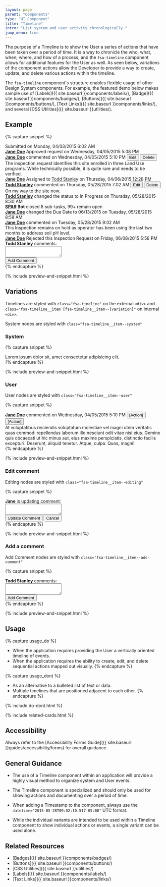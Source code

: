 ```yaml
---
layout: page
parent: "Components"
type: "UI Component"
title: "Timeline"
intro: "List system and user activity chronologically."
jump_menu: true
---
```


The purpose of a Timeline is to show the User a series of actions that have been taken over a period of time. It is a way to chronicle the who, what, when, where, and how of a process, and the `fsa-timeline` component allows for additional features for the User as well. As seen below, variations of the component actions allow the Developer to provide a way to create, update, and delete various actions within the timeline.

The `fsa-timeline` component's structure enables flexible usage of other Design System components. For example, the featured demo below makes sample use of [Labels]({{ site.baseurl }}components/labels/), [Badge]({{ site.baseurl }}components/badges/), [Buttons]({{ site.baseurl }}components/buttons/), [Text Links]({{ site.baseurl }}components/links/), and several [CSS Utilities]({{ site.baseurl }}utilities/).

## Example

{% capture snippet %}
<div class="fsa-timeline">
  <div class="fsa-timeline__item fsa-timeline__item--system">
    <div class="fsa-timeline__hd">
      <span class="fsa-label">Submitted</span> on
      <time datetime="2015-05-28T09:02:10.517-05:00">Monday, 04/03/2015 6:02 AM</time>
    </div>
  </div>
  <div class="fsa-timeline__item fsa-timeline__item--system">
    <div class="fsa-timeline__hd">
      <strong><a href="link.html">Jane Doe</a></strong> <span class="fsa-label">Approved</span> request on
      <time datetime="2015-05-28T09:02:10.517-05:00">Wednesday, 04/05/2015 5:08 PM</time>
    </div>
  </div>
  <div class="fsa-timeline__item fsa-timeline__item--user">
    <div class="fsa-timeline__hd">
      <strong><a href="link.html">Jane Doe</a></strong> commented on
      <time datetime="2015-05-28T09:02:10.517-05:00">Wednesday, 04/05/2015 5:10 PM</time>
      <span class="fsa-timeline__action"> <button class="fsa-btn fsa-btn--small fsa-btn--flat" type="button" onclick="alert('See **.fsa-timeline__item--editing** example.')">Edit</button> <button class="fsa-btn fsa-btn--small fsa-btn--flat" type="button" onclick="alert('Likely use a **Prompt** Notification variation.')">Delete</button> </span>
    </div>
    <div class="fsa-timeline__bd">
      The inspection request identifies this site enrolled in three Land Use programs. While technically possible, it is quite rare and needs to be verified.
    </div>
  </div>
  <div class="fsa-timeline__item fsa-timeline__item--system">
    <div class="fsa-timeline__hd">
      <strong><a href="link.html">Jane Doe</a></strong>
      <span class="fsa-label fsa-label--general">Assigned</span> to <a href="link.html">Todd Stanley</a> on
      <time datetime="2015-05-28T09:02:10.517-05:00">Thursday, 04/06/2015 12:28 PM</time>
    </div>
  </div>
  <div class="fsa-timeline__item fsa-timeline__item--user">
    <div class="fsa-timeline__hd">
      <strong><a href="link.html">Todd Stanley</a></strong> commented on
      <time datetime="2015-05-28T09:02:10.517-05:00">Thursday, 05/28/2015 7:02 AM</time>
      <span class="fsa-timeline__action"> <button class="fsa-btn fsa-btn--small fsa-btn--flat" type="button" onclick="alert('See **.fsa-timeline__item--editing** example.')">Edit</button> <button class="fsa-btn fsa-btn--small fsa-btn--flat" type="button" onclick="alert('Likely use a **Prompt** Notification variation.')">Delete</button> </span>
    </div>
    <div class="fsa-timeline__bd">
      On my way to the site now.
    </div>
  </div>
  <div class="fsa-timeline__item fsa-timeline__item--system">
    <div class="fsa-timeline__hd">
      <strong><a href="link.html">Todd Stanley</a></strong> changed the status to
      <span class="fsa-label fsa-label--warning">In Progress</span> on
      <time datetime="2015-05-28T09:02:10.517-05:00">Thursday, 05/28/2015 8:30 AM</time>
    </div>
  </div>
  <div class="fsa-timeline__item fsa-timeline__item--system">
    <div class="fsa-timeline__hd">
      <strong><abbr title="SPA Reference App">SPAR</abbr> Bot</strong> closed <span class="fsa-badge fsa-badge--neutral">8</span> sub-tasks, <span class="fsa-badge fsa-badge--neutral">99+</span> remain open
    </div>
  </div>
  <div class="fsa-timeline__item fsa-timeline__item--system">
    <div class="fsa-timeline__hd">
      <strong><a href="link.html">Jane Doe</a></strong> changed the Due Date to
      <time datetime="2015-05-28T09:02:10.517-05:00">06/13/2015</time> on
      <time datetime="2015-05-28T09:02:10.517-05:00">Tuesday, 05/28/2015 8:58 AM</time>
    </div>
  </div>
  <div class="fsa-timeline__item fsa-timeline__item--user">
    <div class="fsa-timeline__hd">
      <strong><a href="link.html">Jane Doe</a></strong> commented on
      <time datetime="2015-05-28T09:02:10.517-05:00">Tuesday, 05/28/2015 9:02 AM</time>
    </div>
    <div class="fsa-timeline__bd">
      This Inspection remains on hold as operator has been using the last two months to address soil pH level.
    </div>
  </div>
  <div class="fsa-timeline__item fsa-timeline__item--system">
    <div class="fsa-timeline__hd">
      <strong><a href="link.html">Jane Doe</a></strong> <span class="fsa-label fsa-label--alert">Rejected</span> this Inspection Request on
      <time datetime="2015-05-28T09:02:10.517-05:00">Friday, 06/08/2015 5:58 PM</time>
    </div>
  </div>
  <div class="fsa-timeline__item fsa-timeline__item--add-comment">
    <div class="fsa-timeline__hd">
      <label class="fsa-field__label" for="inspectionCommentField--104"><strong>Todd Stanley</strong> comments:</label>
    </div>
    <div class="fsa-timeline__bd">
      <div class="fsa-m-b--s">
        <textarea class="fsa-textarea fsa-textarea--block" id="inspectionCommentField--104" name="inspectionCommentField"></textarea>
      </div>
      <button class="fsa-btn fsa-btn--primary" type="submit">Add Comment</button>
    </div>
  </div>
</div>
{% endcapture %}

{% include preview-and-snippet.html %}

## Variations

Timelines are styled with `class="fsa-timeline"` on the external `<div>` and `class="fsa-timeline__item [fsa-timeline__item--[variation]"` on internal `<div>`.

System nodes are styled with `class="fsa-timeline__item--system"`

### System

{% capture snippet %}
<div class="fsa-timeline__item fsa-timeline__item--system">
  <div class="fsa-timeline__hd">
    Lorem ipsum dolor sit, amet consectetur adipisicing elit.
  </div>
</div>
{% endcapture %}

{% include preview-and-snippet.html %}

### User

User nodes are styled with `class="fsa-timeline__item--user"`

{% capture snippet %}
<div class="fsa-timeline__item fsa-timeline__item--user">
  <div class="fsa-timeline__hd">
    <strong><a href="link.html">Jane Doe</a></strong> commented on
    <time datetime="2015-05-28T09:02:10.517-05:00">Wednesday, 04/05/2015 5:10 PM</time>
    <span class="fsa-timeline__action"> <button class="fsa-btn fsa-btn--small fsa-btn--flat" type="button">[Action]</button> <button class="fsa-btn fsa-btn--small fsa-btn--flat" type="button">[Action]</button> </span>
  </div>
  <div class="fsa-timeline__bd">
    At voluptatibus reiciendis voluptatum molestiae vel magni utem veritatis quas commodi repellendus laborum illo nesciunt odit vitae nisi eius. Gemino quis obcaecati ut hic minus aut, eius maxime perspiciatis, distinctio facilis excepturi. Deserunt, aliquid tenetur. Atque, culpa. Quos, magni!
  </div>
</div>
{% endcapture %}

{% include preview-and-snippet.html %}

### Edit comment

Editing nodes are styled with `class="fsa-timeline__item--editing"`

{% capture snippet %}
<div class="fsa-timeline__item fsa-timeline__item--user fsa-timeline__item--editing">
  <div class="fsa-timeline__hd">
    <label class="fsa-field__label" for="inspectionCommentEditSample--56w6w440"><strong>Jane</strong> is updating comment:</label>
  </div>
  <div class="fsa-timeline__bd">
    <div class="fsa-m-b--s">
      <textarea class="fsa-textarea fsa-textarea--block" id="inspectionCommentEditSample--56w6w440" name="inspectionCommentEditSample--56w6w440"></textarea>
    </div>
    <button class="fsa-btn fsa-btn--primary fsa-btn--small" type="submit" onclick="alert('1. Repaint this fsa-timeline__item to original state with updated content.\n\n2. Growl Notification noting success.')">Update Comment</button>
    <button class="fsa-btn fsa-btn--small fsa-btn--flat" type="button" onclick="alert('Revert to last saved comment. No prompt necessary.')">Cancel</button>
  </div>
</div>
{% endcapture %}

{% include preview-and-snippet.html %}

### Add a comment

Add Comment nodes are styled with `class="fsa-timeline__item--add-comment"`

{% capture snippet %}
<div class="fsa-timeline__item fsa-timeline__item--add-comment">
  <div class="fsa-timeline__hd">
    <label class="fsa-field__label" for="inspectionCommentField--669"><strong>Todd Stanley</strong> comments:</label>
  </div>
  <div class="fsa-timeline__bd">
    <div class="fsa-m-b--s">
      <textarea class="fsa-textarea fsa-textarea--block" id="inspectionCommentField--669" name="inspectionCommentField"></textarea>
    </div>
    <button class="fsa-btn fsa-btn--primary" type="submit">Add Comment</button>
  </div>
</div>
{% endcapture %}

{% include preview-and-snippet.html %}

## Usage

{% capture usage_do %}
* When the application requires providing the User a vertically oriented timeline of events.
* When the application requires the ability to create, edit, and delete sequential actions mapped out visually.
{% endcapture %}

{% capture usage_dont %}
* As an alternative to a bulleted list of text or data.
* Multiple timelines that are positioned adjacent to each other.
{% endcapture %}

{% include do-dont.html %}

{% include related-cards.html %}

## Accessibility

Always refer to the [Accessibility Forms Guide]({{ site.baseurl }}guides/accessibility/forms) for overall guidance.


## General Guidance

* The use of a Timeline component within an application will provide a highly visual method to organize system and User events.

* The Timeline component is specialized and should only be used for showing actions and documenting over a period of time.

* When adding a Timestamp to the component, always use the `datetime="2015-05-28T09:02:10.517-05:00"` UTC format.

* While the individual variants are intended to be used within a Timeline component to show individual actions or events, a single variant can be used alone.


## Related Resources

* [Badges]({{ site.baseurl }}components/badges/)
* [Buttons]({{ site.baseurl }}components/buttons/)
* [CSS Utilities]({{ site.baseurl }}utilities/)
* [Labels]({{ site.baseurl }}components/labels/)
* [Text Links]({{ site.baseurl }}components/links/)